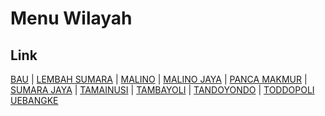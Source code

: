 # Menu Wilayah

## Link

[BAU](https://github.com/gigit-pemilu/pemilu-2024-72-sulawesi-tengah/tree/main/pilpres/hitung-suara/sub/72-sulawesi-tengah/sub/12-morowali-utara/sub/07-soyo-jaya/sub/2007-bau)
 | 
[LEMBAH SUMARA](https://github.com/gigit-pemilu/pemilu-2024-72-sulawesi-tengah/tree/main/pilpres/hitung-suara/sub/72-sulawesi-tengah/sub/12-morowali-utara/sub/07-soyo-jaya/sub/2001-lembah-sumara)
 | 
[MALINO](https://github.com/gigit-pemilu/pemilu-2024-72-sulawesi-tengah/tree/main/pilpres/hitung-suara/sub/72-sulawesi-tengah/sub/12-morowali-utara/sub/07-soyo-jaya/sub/2004-malino)
 | 
[MALINO JAYA](https://github.com/gigit-pemilu/pemilu-2024-72-sulawesi-tengah/tree/main/pilpres/hitung-suara/sub/72-sulawesi-tengah/sub/12-morowali-utara/sub/07-soyo-jaya/sub/2008-malino-jaya)
 | 
[PANCA MAKMUR](https://github.com/gigit-pemilu/pemilu-2024-72-sulawesi-tengah/tree/main/pilpres/hitung-suara/sub/72-sulawesi-tengah/sub/12-morowali-utara/sub/07-soyo-jaya/sub/2005-panca-makmur)
 | 
[SUMARA JAYA](https://github.com/gigit-pemilu/pemilu-2024-72-sulawesi-tengah/tree/main/pilpres/hitung-suara/sub/72-sulawesi-tengah/sub/12-morowali-utara/sub/07-soyo-jaya/sub/2002-sumara-jaya)
 | 
[TAMAINUSI](https://github.com/gigit-pemilu/pemilu-2024-72-sulawesi-tengah/tree/main/pilpres/hitung-suara/sub/72-sulawesi-tengah/sub/12-morowali-utara/sub/07-soyo-jaya/sub/2006-tamainusi)
 | 
[TAMBAYOLI](https://github.com/gigit-pemilu/pemilu-2024-72-sulawesi-tengah/tree/main/pilpres/hitung-suara/sub/72-sulawesi-tengah/sub/12-morowali-utara/sub/07-soyo-jaya/sub/2003-tambayoli)
 | 
[TANDOYONDO](https://github.com/gigit-pemilu/pemilu-2024-72-sulawesi-tengah/tree/main/pilpres/hitung-suara/sub/72-sulawesi-tengah/sub/12-morowali-utara/sub/07-soyo-jaya/sub/2010-tandoyondo)
 | 
[TODDOPOLI UEBANGKE](https://github.com/gigit-pemilu/pemilu-2024-72-sulawesi-tengah/tree/main/pilpres/hitung-suara/sub/72-sulawesi-tengah/sub/12-morowali-utara/sub/07-soyo-jaya/sub/2009-toddopoli-uebangke)

